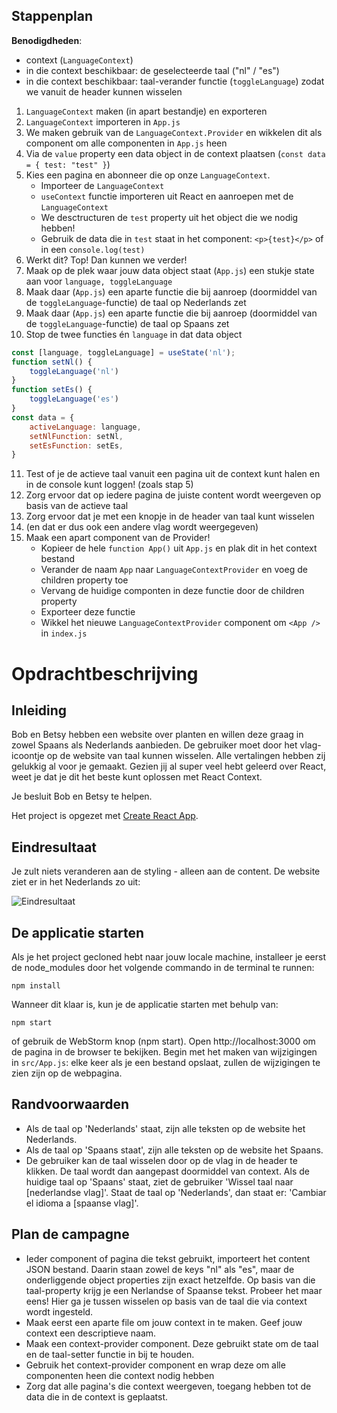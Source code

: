 ## Stappenplan
**Benodigdheden**:
* context (`LanguageContext`)
* in die context beschikbaar: de geselecteerde taal ("nl" / "es")
* in die context beschikbaar: taal-verander functie (`toggleLanguage`) zodat we vanuit de header kunnen wisselen
1. `LanguageContext` maken (in apart bestandje) en exporteren
2. `LanguageContext` importeren in `App.js`
3. We maken gebruik van de `LanguageContext.Provider` en wikkelen dit als component om alle componenten in `App.js` heen
4. Via de `value` property een data object in de context plaatsen (`const data = { test: "test" }`)
5. Kies een pagina en abonneer die op onze `LanguageContext`.
    * Importeer de `LanguageContext`
    * `useContext` functie importeren uit React en aanroepen met de `LanguageContext`
    * We desctructuren de `test` property uit het object die we nodig hebben!
    * Gebruik de data die in `test` staat in het component: `<p>{test}</p>` of in een `console.log(test)`
6. Werkt dit? Top! Dan kunnen we verder!
7. Maak op de plek waar jouw data object staat (`App.js`) een stukje state aan voor `language, toggleLanguage`
8. Maak daar (`App.js`) een aparte functie die bij aanroep (doormiddel van de `toggleLanguage`-functie) de taal op Nederlands zet
9. Maak daar (`App.js`) een aparte functie die bij aanroep (doormiddel van de `toggleLanguage`-functie) de taal op Spaans zet
10. Stop de twee functies én `language` in dat data object
```javascript
const [language, toggleLanguage] = useState('nl');
function setNl() {
    toggleLanguage('nl')
}
function setEs() {
    toggleLanguage('es')
}
const data = {
    activeLanguage: language,
    setNlFunction: setNl,
    setEsFunction: setEs,
}
```
11. Test of je de actieve taal vanuit een pagina uit de context kunt halen en in de console kunt loggen! (zoals stap 5)
12. Zorg ervoor dat op iedere pagina de juiste content wordt weergeven op basis van de actieve taal
13. Zorg ervoor dat je met een knopje in de header van taal kunt wisselen
14. (en dat er dus ook een andere vlag wordt weergegeven)
15. Maak een apart component van de Provider!
    * Kopieer de hele `function App()` uit `App.js` en plak dit in het context bestand
    * Verander de naam `App` naar `LanguageContextProvider` en voeg de children property toe
    * Vervang de huidige componten in deze functie door de children property
    * Exporteer deze functie
    * Wikkel het nieuwe `LanguageContextProvider` component om `<App />` in `index.js`

# Opdrachtbeschrijving

## Inleiding
Bob en Betsy hebben een website over planten en willen deze graag in zowel Spaans als Nederlands aanbieden. De gebruiker moet door het vlag-icoontje op de website van taal kunnen wisselen.
Alle vertalingen hebben zij gelukkig al voor je gemaakt. Gezien jij al super veel hebt geleerd over React, weet je dat je dit het beste kunt oplossen met React Context.

Je besluit Bob en Betsy te helpen.

Het project is opgezet met [Create React App](https://github.com/facebook/create-react-app).

## Eindresultaat
Je zult niets veranderen aan de styling - alleen aan de content. De website ziet er in het Nederlands zo uit:

![Eindresultaat](src/assets/screenshot.png)

## De applicatie starten
Als je het project gecloned hebt naar jouw locale machine, installeer je eerst de node_modules door het volgende commando in de terminal te runnen:

`npm install`

Wanneer dit klaar is, kun je de applicatie starten met behulp van:

`npm start`

of gebruik de WebStorm knop (npm start). Open http://localhost:3000 om de pagina in de browser te bekijken. 
Begin met het maken van wijzigingen in `src/App.js`: elke keer als je een bestand opslaat, zullen de wijzigingen te zien zijn op de webpagina.

## Randvoorwaarden
* Als de taal op 'Nederlands' staat, zijn alle teksten op de website het Nederlands.
* Als de taal op 'Spaans staat', zijn alle teksten op de website het Spaans.
* De gebruiker kan de taal wisselen door op de vlag in de header te klikken. De taal wordt dan aangepast doormiddel van context. Als de huidige taal op 'Spaans' staat, 
ziet de gebruiker 'Wissel taal naar [nederlandse vlag]'. Staat de taal op 'Nederlands', dan staat er: 'Cambiar el idioma a [spaanse vlag]'.

## Plan de campagne
* Ieder component of pagina die tekst gebruikt, importeert het content JSON bestand. Daarin staan zowel de keys "nl" als "es", maar de onderliggende object properties zijn exact hetzelfde.
Op basis van die taal-property krijg je een Nerlandse of Spaanse tekst. Probeer het maar eens! Hier ga je tussen wisselen op basis van de taal die via context wordt ingesteld.
* Maak eerst een aparte file om jouw context in te maken. Geef jouw context een descriptieve naam.
* Maak een context-provider component. Deze gebruikt state om de taal en de taal-setter functie in bij te houden.
* Gebruik het context-provider component en wrap deze om alle componenten heen die context nodig hebben
* Zorg dat alle pagina's die context weergeven, toegang hebben tot de data die in de context is geplaatst.